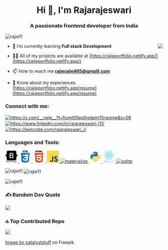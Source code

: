 <h1 align="center">Hi 👋, I'm Rajarajeswari</h1>
<h3 align="center">A passionate frontend developer from India</h3>

<p align="left"> <img src="https://komarev.com/ghpvc/?username=rajie11&label=Profile%20views&color=0e75b6&style=flat" alt="rajie11" /> </p>

<img  src="https://i.imgflip.com/65efzo.gif" height="290px" align="right" />

- 🌱 I’m currently learning **Full stack Development**

- 👨‍💻 All of my projects are available at [https://rajieportfolio.netlify.app/](https://rajieportfolio.netlify.app/)

- 📫 How to reach me **rajierajie465@gmaill.com**

- 📄 Know about my experiences [https://rajieportfolio.netlify.app/resume](https://rajieportfolio.netlify.app/resume)

<h3 align="left">Connect with me:</h3>
<p align="left">
<a href="https://twitter.com/https://x.com/__rajie__?t=fiumt05eq0gdami15rwqnw&s=08" target="blank"><img align="center" src="https://raw.githubusercontent.com/rahuldkjain/github-profile-readme-generator/master/src/images/icons/Social/twitter.svg" alt="https://x.com/__rajie__?t=fiumt05eq0gdami15rwqnw&s=08" height="30" width="40" /></a>
<a href="https://linkedin.com/in/https://www.linkedin.com/in/rajarajeswari-j11/" target="blank"><img align="center" src="https://raw.githubusercontent.com/rahuldkjain/github-profile-readme-generator/master/src/images/icons/Social/linked-in-alt.svg" alt="https://www.linkedin.com/in/rajarajeswari-j11/" height="30" width="40" /></a>
<a href="https://www.leetcode.com/https://leetcode.com/rajarajeswari_j/" target="blank"><img align="center" src="https://raw.githubusercontent.com/rahuldkjain/github-profile-readme-generator/master/src/images/icons/Social/leet-code.svg" alt="https://leetcode.com/rajarajeswari_j/" height="30" width="40" /></a>
</p>

<h3 align="left">Languages and Tools:</h3>
<p align="left"> <a href="https://getbootstrap.com" target="_blank" rel="noreferrer"> <img src="https://raw.githubusercontent.com/devicons/devicon/master/icons/bootstrap/bootstrap-plain-wordmark.svg" alt="bootstrap" width="40" height="40"/> </a> <a href="https://www.w3schools.com/css/" target="_blank" rel="noreferrer"> <img src="https://raw.githubusercontent.com/devicons/devicon/master/icons/css3/css3-original-wordmark.svg" alt="css3" width="40" height="40"/> </a> <a href="https://www.w3.org/html/" target="_blank" rel="noreferrer"> <img src="https://raw.githubusercontent.com/devicons/devicon/master/icons/html5/html5-original-wordmark.svg" alt="html5" width="40" height="40"/> </a> <a href="https://developer.mozilla.org/en-US/docs/Web/JavaScript" target="_blank" rel="noreferrer"> <img src="https://raw.githubusercontent.com/devicons/devicon/master/icons/javascript/javascript-original.svg" alt="javascript" width="40" height="40"/> </a> <a href="https://materializecss.com/" target="_blank" rel="noreferrer"> <img src="https://raw.githubusercontent.com/prplx/svg-logos/5585531d45d294869c4eaab4d7cf2e9c167710a9/svg/materialize.svg" alt="materialize" width="40" height="40"/> </a> <a href="https://www.python.org" target="_blank" rel="noreferrer"> <img src="https://raw.githubusercontent.com/devicons/devicon/master/icons/python/python-original.svg" alt="python" width="40" height="40"/> </a> <a href="https://reactjs.org/" target="_blank" rel="noreferrer"> <img src="https://raw.githubusercontent.com/devicons/devicon/master/icons/react/react-original-wordmark.svg" alt="react" width="40" height="40"/> </a> <a href="https://www.sqlite.org/" target="_blank" rel="noreferrer"> <img src="https://www.vectorlogo.zone/logos/sqlite/sqlite-icon.svg" alt="sqlite" width="40" height="40"/> </a> </p>

<p><img align="left" src="https://github-readme-stats.vercel.app/api/top-langs?username=rajie11&show_icons=true&locale=en&layout=compact" alt="rajie11" /></p>

<p>&nbsp;<img align="center" src="https://github-readme-stats.vercel.app/api?username=rajie11&show_icons=true&locale=en" alt="rajie11" /></p>

<p><img align="center" src="https://github-readme-streak-stats.herokuapp.com/?user=rajie11&" alt="rajie11" /></p>


### ✍️ Random Dev Quote
![](https://quotes-github-readme.vercel.app/api?type=horizontal&theme=tokyonight)

### 🔝 Top Contributed Repo
![](https://github-contributor-stats.vercel.app/api?username=RAJIE11&limit=5&theme=tokyonight&combine_all_yearly_contributions=true)

<a href="https://www.freepik.com/free-vector/cute-girl-working-laptop-with-coffee-cup-illustration_11645838.htm#query=girl%20with%20laptop&position=13&from_view=search&track=ais">Image by catalyststuff</a> on Freepik
